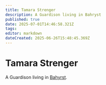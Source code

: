```yaml
---
title: Tamara Strenger
description: A Guardison living in Bahryst
published: true
date: 2025-07-01T14:46:58.321Z
tags: 
editor: markdown
dateCreated: 2025-06-26T15:48:45.369Z
---
```


# Tamara Strenger
A Guardison living in [Bahyrst](/locations/Mardun/Bahyrst).